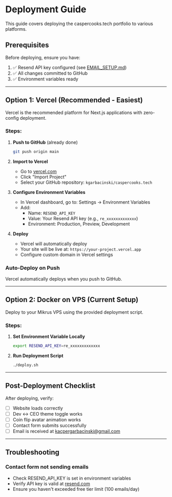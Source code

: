 # Deployment Guide

This guide covers deploying the caspercooks.tech portfolio to various platforms.

## Prerequisites

Before deploying, ensure you have:
1. ✅ Resend API key configured (see [EMAIL_SETUP.md](./EMAIL_SETUP.md))
2. ✅ All changes committed to GitHub
3. ✅ Environment variables ready

---

## Option 1: Vercel (Recommended - Easiest)

Vercel is the recommended platform for Next.js applications with zero-config deployment.

### Steps:

1. **Push to GitHub** (already done)
   ```bash
   git push origin main
   ```

2. **Import to Vercel**
   - Go to [vercel.com](https://vercel.com)
   - Click "Import Project"
   - Select your GitHub repository: `kgarbacinski/caspercooks.tech`

3. **Configure Environment Variables**
   - In Vercel dashboard, go to: Settings → Environment Variables
   - Add:
     - Name: `RESEND_API_KEY`
     - Value: Your Resend API key (e.g., `re_xxxxxxxxxxxxx`)
     - Environment: Production, Preview, Development

4. **Deploy**
   - Vercel will automatically deploy
   - Your site will be live at: `https://your-project.vercel.app`
   - Configure custom domain in Vercel settings

### Auto-Deploy on Push

Vercel automatically deploys when you push to GitHub.

---

## Option 2: Docker on VPS (Current Setup)

Deploy to your Mikrus VPS using the provided deployment script.

### Steps:

1. **Set Environment Variable Locally**
   ```bash
   export RESEND_API_KEY=re_xxxxxxxxxxxxx
   ```

2. **Run Deployment Script**
   ```bash
   ./deploy.sh
   ```

---

## Post-Deployment Checklist

After deploying, verify:

- [ ] Website loads correctly
- [ ] Dev ↔ CEO theme toggle works
- [ ] Coin flip avatar animation works
- [ ] Contact form submits successfully
- [ ] Email is received at kacpergarbacinski@gmail.com

---

## Troubleshooting

### Contact form not sending emails
- Check RESEND_API_KEY is set in environment variables
- Verify API key is valid at [resend.com](https://resend.com)
- Ensure you haven't exceeded free tier limit (100 emails/day)
